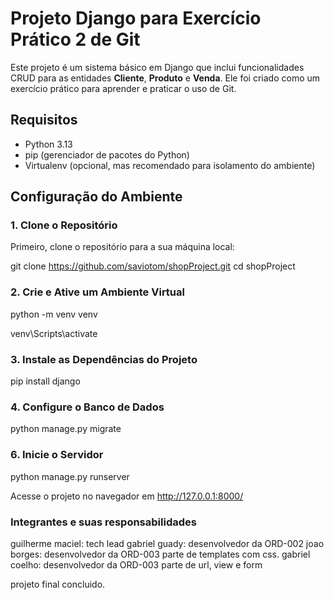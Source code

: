 # Projeto Django para Exercício Prático 2 de Git

Este projeto é um sistema básico em Django que inclui funcionalidades CRUD para as entidades **Cliente**, **Produto** e **Venda**. Ele foi criado como um exercício prático para aprender e praticar o uso de Git.

## Requisitos

- Python 3.13
- pip (gerenciador de pacotes do Python)
- Virtualenv (opcional, mas recomendado para isolamento do ambiente)

## Configuração do Ambiente

### 1. Clone o Repositório

Primeiro, clone o repositório para a sua máquina local:

git clone https://github.com/saviotom/shopProject.git
cd shopProject

### 2. Crie e Ative um Ambiente Virtual

python -m venv venv

venv\Scripts\activate

### 3. Instale as Dependências do Projeto

pip install django

### 4. Configure o Banco de Dados

python manage.py migrate

### 6. Inicie o Servidor

python manage.py runserver

Acesse o projeto no navegador em http://127.0.0.1:8000/

### Integrantes e suas responsabilidades

guilherme maciel: tech lead
gabriel guady: desenvolvedor da ORD-002
joao borges: desenvolvedor da ORD-003 parte de templates com css.
gabriel coelho: desenvolvedor da ORD-003 parte de url, view e form

projeto final concluido.





